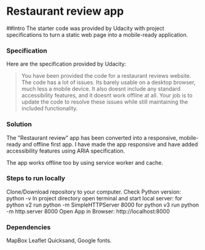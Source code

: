 # Restaurant review app

##Intro
The starter code was provided by Udacity with project specifications to turn a static web page into a mobile-ready application. 

### Specification
Here are the specification provided by Udacity:
> You have been provided the code for a restaurant reviews website. The code has a lot of issues. Its barely usable on a desktop browser, much less a mobile device. It also doesnt include any standard accessibility features, and it doesnt work offline at all. Your job is to update the code to resolve these issues while still maintaining the included functionality.

### Solution
The "Restaurant review" app has been converted into a responsive, mobile-ready and offline first app. I have made the app responsive and have added accessibility features using ARIA specification.

The app works offline too by using service worker and cache.

### Steps to run locally
Clone/Download repository to your computer. Check Python version: python -v In project directory open terminal and start local server: for python v2 run python -m SimpleHTTPServer 8000 for python v3 run python -m http.server 8000 Open App in Browser: http://localhost:8000

### Dependencies
MapBox Leaflet Quicksand, Google fonts.